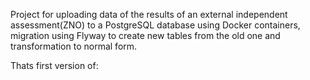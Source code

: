 Project for uploading data of the results of an external independent assessment(ZNO) to a PostgreSQL database 
using Docker containers, migration using Flyway to create new tables from the old one 
and transformation to normal form.

Thats first version of: 

